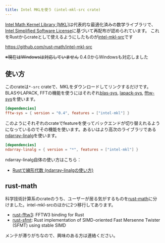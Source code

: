 ```yaml
---
title: Intel MKLを使う (intel-mkl-src crate)
---
```


[Intel Math Kernel Library (MKL)](https://software.intel.com/en-us/mkl)は代表的な最適化済みの数学ライブラリで、[Intel Simplified Software License](https://software.intel.com/en-us/license/intel-simplified-software-license)に基づいて再配布が認められています。
これをRustからcrateとして使えるようにしたものが[intel-mkl-src](https://github.com/rust-math/intel-mkl-src)です

https://github.com/rust-math/intel-mkl-src

~~※現在はWindowsは対応していません~~ 0.4.0からWindowsも対応しました

使い方
------
このcrateは`*-src` crateで、MKLをダウンロードしてリンクするだけです。BLASやLAPACK, FFTの機能を使うにはそれぞれ[blas-sys](https://github.com/blas-lapack-rs/blas-sys), [lapack-sys](https://github.com/blas-lapack-rs/lapack-sys), [fftw-sys](https://github.com/rust-math/rust-fftw3/tree/master/fftw-sys)を使います。

```toml
[dependencies]
fftw-sys = { version = "0.4", features = ["intel-mkl"] }
```

このようにそれぞれのcrateでfeatureを使ってバックエンドが切り替えれるようになっているのでその機能を使います。あるいはより高次のライブラリである[ndarray-linalg](https://github.com/termoshtt/ndarray-linalg)を使います。

```toml
[dependencies]
ndarray-linalg = { version = "*", features = ["intel-mkl"] }
```

ndarray-linalg自体の使い方はこちら：

- [Rustで線形代数 (ndarray-linalgの使い方)](https://qiita.com/termoshtt/items/824684a37a2ec15dbfb9)

rust-math
---------
科学技術計算系のcrateのうち、ユーザーが居る気がするものを[rust-math](https://github.com/rust-math)に分けました。intel-mkl-srcのほかに2つ移行してあります。

- [rust-fftw3](https://github.com/rust-math/rust-fftw3): FFTW3 binding for Rust 
- [rust-sfmt](https://github.com/rust-math/rust-sfmt): Rust implementation of  SIMD-oriented Fast Mersenne Twister (SFMT) using stable SIMD

メンテが滞りがちなので、興味のある方は連絡ください。

